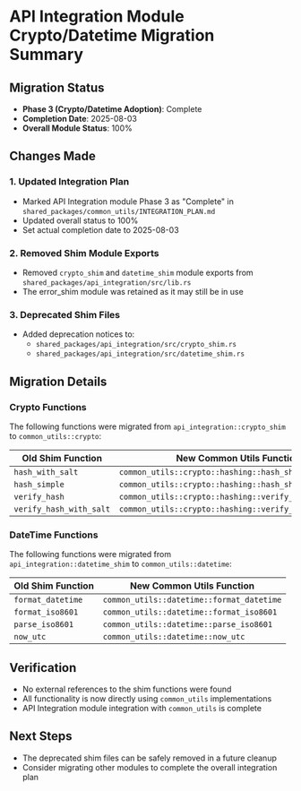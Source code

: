 # API Integration Module Crypto/Datetime Migration Summary

## Migration Status
- **Phase 3 (Crypto/Datetime Adoption)**: Complete
- **Completion Date**: 2025-08-03
- **Overall Module Status**: 100%

## Changes Made

### 1. Updated Integration Plan
- Marked API Integration module Phase 3 as "Complete" in `shared_packages/common_utils/INTEGRATION_PLAN.md`
- Updated overall status to 100%
- Set actual completion date to 2025-08-03

### 2. Removed Shim Module Exports
- Removed `crypto_shim` and `datetime_shim` module exports from `shared_packages/api_integration/src/lib.rs`
- The error_shim module was retained as it may still be in use

### 3. Deprecated Shim Files
- Added deprecation notices to:
  - `shared_packages/api_integration/src/crypto_shim.rs`
  - `shared_packages/api_integration/src/datetime_shim.rs`

## Migration Details

### Crypto Functions
The following functions were migrated from `api_integration::crypto_shim` to `common_utils::crypto`:

| Old Shim Function | New Common Utils Function |
|-------------------|---------------------------|
| `hash_with_salt` | `common_utils::crypto::hashing::hash_sha256_with_salt` |
| `hash_simple` | `common_utils::crypto::hashing::hash_sha256` |
| `verify_hash` | `common_utils::crypto::hashing::verify_hash` |
| `verify_hash_with_salt` | `common_utils::crypto::hashing::verify_hash_with_salt` |

### DateTime Functions
The following functions were migrated from `api_integration::datetime_shim` to `common_utils::datetime`:

| Old Shim Function | New Common Utils Function |
|-------------------|---------------------------|
| `format_datetime` | `common_utils::datetime::format_datetime` |
| `format_iso8601` | `common_utils::datetime::format_iso8601` |
| `parse_iso8601` | `common_utils::datetime::parse_iso8601` |
| `now_utc` | `common_utils::datetime::now_utc` |

## Verification
- No external references to the shim functions were found
- All functionality is now directly using `common_utils` implementations
- API Integration module integration with `common_utils` is complete

## Next Steps
- The deprecated shim files can be safely removed in a future cleanup
- Consider migrating other modules to complete the overall integration plan